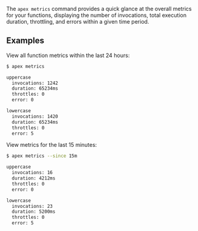 
The `apex metrics` command provides a quick glance at the overall metrics for your functions, displaying the number of invocations, total execution duration, throttling, and errors within a given time period.

## Examples

View all function metrics within the last 24 hours:

```sh
$ apex metrics

uppercase
  invocations: 1242
  duration: 65234ms
  throttles: 0
  error: 0

lowercase
  invocations: 1420
  duration: 65234ms
  throttles: 0
  error: 5

```

View metrics for the last 15 minutes:

```sh
$ apex metrics --since 15m

uppercase
  invocations: 16
  duration: 4212ms
  throttles: 0
  error: 0

lowercase
  invocations: 23
  duration: 5200ms
  throttles: 0
  error: 5

```
